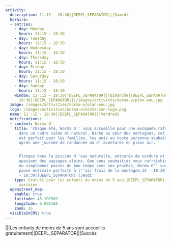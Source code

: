 ```yaml
---
activity:
  description: 11:15 - 18:30||DEEPL_SEPARATOR|||Samedi
  horaire:
  - entries:
    - day: Monday
      hours: 11:15 - 18:30
    - day: Tuesday
      hours: 11:15 - 18:30
    - day: Wednesday
      hours: 11:15 - 18:30
    - day: Thursday
      hours: 11:15 - 18:30
    - day: Friday
      hours: 11:15 - 18:30
    - day: Saturday
      hours: 11:15 - 18:30
    - day: Sunday
      hours: 11:15 - 18:30
    window: 11 :15 - 18:30||DEEPL_SEPARATOR|||Dimanche||DEEPL_SEPARATOR|||11:15 -
      18:30||DEEPL_SEPARATOR|||/images/activités/norma-o/plan-eau.jpg
  image: /images/activities/norma-o/plan-eau.jpg
  logo: /images/activities/norma-o/norma-zen-logo.png
  name: 11 :15 - 18:30||DEEPL_SEPARATOR|||Vendredi
  notifications:
  - content: Norma O'
    title: 'Chaque été, Norma O'' vous accueille pour une escapade rafraîchissante
      dans un cadre calme et naturel. Niché au cœur des montagnes, cet endroit paisible
      est parfait pour les familles, les amis ou toute personne souhaitant se détendre
      après une journée de randonnée ou d''aventures en plein air.


      Plongez dans la piscine d''eau naturelle, entourée de verdure et du silence
      apaisant des paysages alpins. Que vous souhaitiez vous rafraîchir, vous détendre
      ou simplement passer du bon temps avec vos proches, Norma O'' vous offre une
      pause estivale parfaite à l''air frais de la montagne.15 - 18:30||DEEPL_SEPARATOR|||Mercredi||DEEPL_SEPARATOR|||11:15
      - 18:30||DEEPL_SEPARATOR|||Jeudi'
    type: Gratuit pour les enfants de moins de 5 ans||DEEPL_SEPARATOR|||Gratuit pour
      certains
  openstreet_map:
    enable: true
    latitude: 45.197969
    longitude: 6.691166
    zoom: 15
  visibleInCMS: true
---
```


|||Les enfants de moins de 5 ans sont accueillis gratuitement||DEEPL_SEPARATOR|||Succès